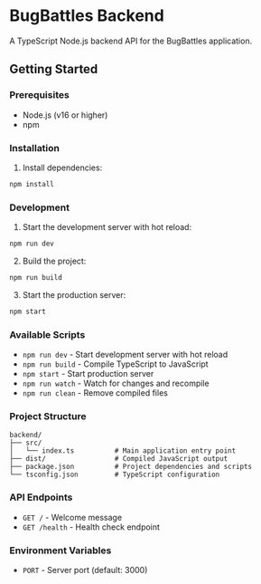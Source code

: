 # BugBattles Backend

A TypeScript Node.js backend API for the BugBattles application.

## Getting Started

### Prerequisites
- Node.js (v16 or higher)
- npm

### Installation

1. Install dependencies:
```bash
npm install
```

### Development

1. Start the development server with hot reload:
```bash
npm run dev
```

2. Build the project:
```bash
npm run build
```

3. Start the production server:
```bash
npm start
```

### Available Scripts

- `npm run dev` - Start development server with hot reload
- `npm run build` - Compile TypeScript to JavaScript
- `npm start` - Start production server
- `npm run watch` - Watch for changes and recompile
- `npm run clean` - Remove compiled files

### Project Structure

```
backend/
├── src/
│   └── index.ts          # Main application entry point
├── dist/                 # Compiled JavaScript output
├── package.json          # Project dependencies and scripts
└── tsconfig.json         # TypeScript configuration
```

### API Endpoints

- `GET /` - Welcome message
- `GET /health` - Health check endpoint

### Environment Variables

- `PORT` - Server port (default: 3000)
